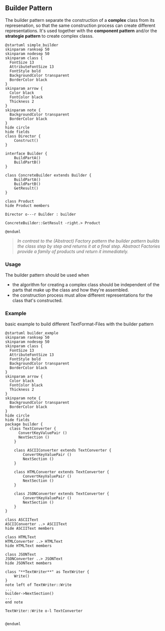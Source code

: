## Builder Pattern

The builder pattern separate the construction of a **complex** class from its represenation, so that the same construction process can create different representations. It's used together with the **component pattern** and/or the **strategie pattern** to create complex classs.

```plantuml
@startuml simple_builder
skinparam ranksep 50
skinparam nodesep 50
skinparam class {
  FontSize 13
  AttributeFontSize 13
  FontStyle bold
  BackgroundColor transparent
  BorderColor black
}
skinparam arrow {
  Color black
  FontColor black
  Thickness 2
}
skinparam note {
  BackgroundColor transparent
  BorderColor black
}
hide circle
hide fields
class Director {
    Construct()
}

interface Builder {
    BuildPartA()
    BuildPartB()
}

class ConcreteBuilder extends Builder {
    BuildPartA()
    BuildPartB()
    GetResult()
}

class Product
hide Product members

Director o---r Builder : builder

ConcreteBuilder::GetResult -right.> Product

@enduml
```

> *In contrast to the (Abstract) Factory pattern the builder pattern builds the class step by step and returns it at a final step. Abstract Factories provide a family of products und return it immediately.*

### Usage

The builder pattern should be used when

* the algorithm for creating a complex class should be independent of the parts that make up the class and how they're assembled.
* the construction process must allow different representations for the class that's constructed.

### Example

basic example to build different TextFormat-Files with the builder pattern

```plantuml
@startuml builder_exmple
skinparam ranksep 50
skinparam nodesep 50
skinparam class {
  FontSize 13
  AttributeFontSize 13
  FontStyle bold
  BackgroundColor transparent
  BorderColor black
}
skinparam arrow {
  Color black
  FontColor black
  Thickness 2
}
skinparam note {
  BackgroundColor transparent
  BorderColor black
}
hide circle
hide fields
package builder {
  class TextConverter {
      ConvertKeyValuePair ()
      NextSection ()
    }

    class ASCIIConverter extends TextConverter {
        ConvertKeyValuePair ()
        NextSection ()
    }

    class HTMLConverter extends TextConverter {
        ConvertKeyValuePair ()
        NextSection ()
    }

    class JSONConverter extends TextConverter {
        ConvertKeyValuePair ()
        NextSection ()
    }
}

class ASCIIText
ASCIIConverter ..> ASCIIText 
hide ASCIIText members

class HTMLText
HTMLConverter ..> HTMLText 
hide HTMLText members

class JSONText
JSONConverter ..> JSONText 
hide JSONText members

class "**TextWriter**" as TextWriter {
    Write()
}
note left of TextWriter::Write
...
builder->NextSection()
...
end note

TextWriter::Write o-l TextConverter


@enduml
```
